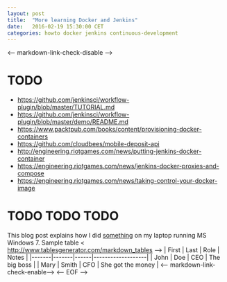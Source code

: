 ```yaml
---
layout: post
title:  "More learning Docker and Jenkins"
date:   2016-02-19 15:30:00 CET
categories: howto docker jenkins continuous-development
---
```

<-- markdown-link-check-disable -->
# TODO
* <https://github.com/jenkinsci/workflow-plugin/blob/master/TUTORIAL.md>
* <https://github.com/jenkinsci/workflow-plugin/blob/master/demo/README.md>
* <https://www.packtpub.com/books/content/provisioning-docker-containers>
* <https://github.com/cloudbees/mobile-deposit-api>
* <http://engineering.riotgames.com/news/putting-jenkins-docker-container>
* <https://engineering.riotgames.com/news/jenkins-docker-proxies-and-compose>
* <https://engineering.riotgames.com/news/taking-control-your-docker-image>
# TODO TODO TODO
This blog post explains how I did [something](http://www.something.com/) on my laptop running MS Windows 7.
Sample table
< <http://www.tablesgenerator.com/markdown_tables> -->
| First | Last  | Role | Notes             |
|-------|-------|------|-------------------|
| John  | Doe   | CEO  | The big boss      |
| Mary  | Smith | CFO  | She got the money |
<-- markdown-link-check-enable-->
<-- EOF -->
